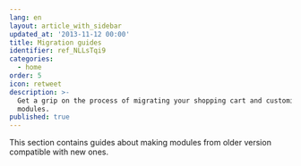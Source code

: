 ```yaml
---
lang: en
layout: article_with_sidebar
updated_at: '2013-11-12 00:00'
title: Migration guides
identifier: ref_NLLsTqi9
categories:
  - home
order: 5
icon: retweet
description: >-
  Get a grip on the process of migrating your shopping cart and customization
  modules.
published: true
---
```

This section contains guides about making modules from older version compatible with new ones.